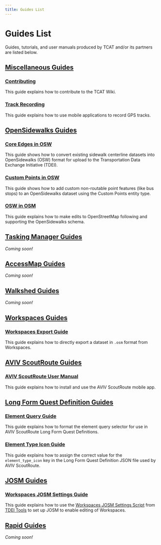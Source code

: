 ```yaml
---
title: Guides List
---
```


# Guides List

Guides, tutorials, and user manuals produced by TCAT and/or its partners are listed below.

## [Miscellaneous Guides](../misc/guides/index.md)


### [Contributing](../misc/guides/contributing.md)

This guide explains how to contribute to the TCAT Wiki.

### [Track Recording](../misc/guides/track-recording.md)

This guide explains how to use mobile applications to record GPS tracks.

## [OpenSidewalks Guides](../opensidewalks/guides/index.md)


### [Core Edges in OSW](../opensidewalks/guides/core-edges-in-osw.md)

This guide shows how to convert existing sidewalk centerline datasets into OpenSidewalks (OSW) format for upload to the Transportation Data Exchange Initiative (TDEI).

### [Custom Points in OSW](../opensidewalks/guides/custom-points-in-osw.md)

This guide shows how to add custom non-routable point features (like bus stops) to an OpenSidewalks dataset using the Custom Points entity type.

### [OSW in OSM](../opensidewalks/guides/osw-in-osm.md)

This guide explains how to make edits to OpenStreetMap following and supporting the OpenSidewalks schema.

## [Tasking Manager Guides](../opensidewalks/tasking-manager/guides/index.md)


_Coming soon!_

## [AccessMap Guides](../tdei/consumers/accessmap/guides/index.md)


_Coming soon!_

## [Walkshed Guides](../tdei/consumers/walkshed/guides/index.md)


_Coming soon!_

## [Workspaces Guides](../tdei/producers/workspaces/guides/index.md)


### [Workspaces Export Guide](../tdei/producers/workspaces/guides/workspaces-export.md)

This guide explains how to directly export a dataset in `.osm` format from Workspaces.

## [AVIV ScoutRoute Guides](../tdei/producers/workspaces/aviv-scoutroute/guides/index.md)


### [AVIV ScoutRoute User Manual](../tdei/producers/workspaces/aviv-scoutroute/guides/user-manual.md)

This guide explains how to install and use the AVIV ScoutRoute mobile app.

## [Long Form Quest Definition Guides](../tdei/producers/workspaces/aviv-scoutroute/long-form/guides/index.md)


### [Element Query Guide](../tdei/producers/workspaces/aviv-scoutroute/long-form/guides/element-query.md)

This guide explains how to format the element query selector for use in AVIV ScoutRoute Long Form Quest Definitions.

### [Element Type Icon Guide](../tdei/producers/workspaces/aviv-scoutroute/long-form/guides/element-type-icon.md)

This guide explains how to assign the correct value for the `element_type_icon` key in the Long Form Quest Definition JSON file used by AVIV ScoutRoute.

## [JOSM Guides](../tdei/producers/workspaces/josm/guides/index.md)


### [Workspaces JOSM Settings Guide](../tdei/producers/workspaces/josm/guides/workspaces-josm.md)

This guide explains how to use the [Workspaces JOSM Settings Script](https://github.com/TaskarCenterAtUW/tdei-tools/blob/main/utilities/workspaces-josm.ps1) from [TDEI Tools](https://github.com/TaskarCenterAtUW/tdei-tools/) to set up JOSM to enable editing of Workspaces.

## [Rapid Guides](../tdei/producers/workspaces/rapid/guides/index.md)


_Coming soon!_

